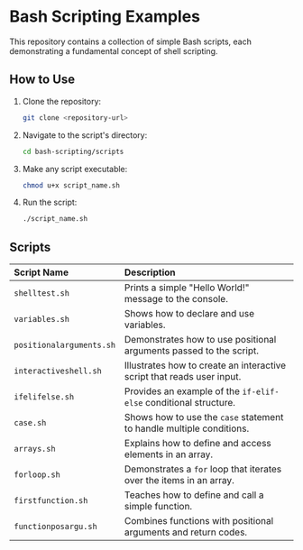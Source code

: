 # Bash Scripting Examples

This repository contains a collection of simple Bash scripts, each demonstrating a fundamental concept of shell scripting.

## How to Use

1. Clone the repository:

   ```bash
   git clone <repository-url>
   ```
2. Navigate to the script's directory:

   ```bash
   cd bash-scripting/scripts
   ```
3.  Make any script executable:

    ```bash
    chmod u+x script_name.sh
    ```
4.  Run the script:

    ```bash
    ./script_name.sh
    ```

## Scripts

| Script Name | Description |
| :--- | :--- |
| `shelltest.sh` | Prints a simple "Hello World!" message to the console. |
| `variables.sh` | Shows how to declare and use variables. |
| `positionalarguments.sh` | Demonstrates how to use positional arguments passed to the script. |
| `interactiveshell.sh` | Illustrates how to create an interactive script that reads user input. |
| `ifelifelse.sh` | Provides an example of the `if-elif-else` conditional structure. |
| `case.sh` | Shows how to use the `case` statement to handle multiple conditions. |
| `arrays.sh` | Explains how to define and access elements in an array. |
| `forloop.sh` | Demonstrates a `for` loop that iterates over the items in an array. |
| `firstfunction.sh` | Teaches how to define and call a simple function. |
| `functionposargu.sh` | Combines functions with positional arguments and return codes. |
